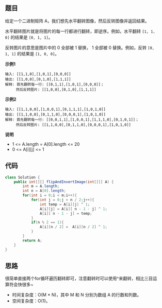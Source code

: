 ## 题目
给定一个二进制矩阵 A，我们想先水平翻转图像，然后反转图像并返回结果。

水平翻转图片就是将图片的每一行都进行翻转，即逆序。例如，水平翻转 `[1, 1, 0]` 的结果是 `[0, 1, 1]`。

反转图片的意思是图片中的 0 全部被 1 替换， 1 全部被 0 替换。例如，反转 `[0, 1, 1]` 的结果是 `[1, 0, 0]`。

**示例1**
```
输入: [[1,1,0],[1,0,1],[0,0,0]]
输出: [[1,0,0],[0,1,0],[1,1,1]]
解释: 首先翻转每一行: [[0,1,1],[1,0,1],[0,0,0]]；
     然后反转图片: [[1,0,0],[0,1,0],[1,1,1]]
```

**示例2**
```
输入: [[1,1,0,0],[1,0,0,1],[0,1,1,1],[1,0,1,0]]
输出: [[1,1,0,0],[0,1,1,0],[0,0,0,1],[1,0,1,0]]
解释: 首先翻转每一行: [[0,0,1,1],[1,0,0,1],[1,1,1,0],[0,1,0,1]]；
     然后反转图片: [[1,1,0,0],[0,1,1,0],[0,0,0,1],[1,0,1,0]]
```

**说明**
* 1 <= A.length = A[0].length <= 20
* 0 <= A[i][j] <= 1

## 代码
```JAVA
class Solution {
    public int[][] flipAndInvertImage(int[][] A) {
        int m = A.length;
        int n = A[0].length;
        for(int i = 0;i < m;i++){
            for(int j = 0;j < n / 2;j++){
                int temp = A[i][j] ^ 1;
                A[i][j] = A[i][ n - 1 - j] ^ 1;
                A[i][ n - 1 - j] = temp;
            }
            if(n % 2 == 1){
                A[i][n / 2] =  A[i][n / 2] ^ 1;
            }
        }
        return A;
    }
}
```

## 思路

很简单直接两个for循环遍历翻转即可，注意翻转时可以使用^来翻转，相比三目运算符会快很多~

* 时间复杂度：O(M * N)，其中 M 和 N 分别为数组 A 的行数和列数。
* 空间复杂度：O(1)。
